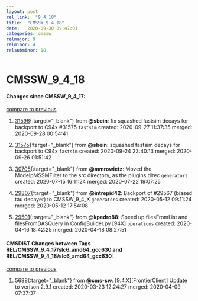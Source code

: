 ```yaml
---
layout: post
rel_link:  "9_4_18"
title:  "CMSSW_9_4_18"
date:   2020-09-30 09:47:01
categories: cmssw
relmajor: 9
relminor: 4
relsubminor: 18
---
```


# CMSSW_9_4_18
#### Changes since CMSSW_9_4_17:
[compare to previous](https://github.com/cms-sw/cmssw/compare/CMSSW_9_4_17...CMSSW_9_4_18)



1. [31596](http://github.com/cms-sw/cmssw/pull/31596){:target="_blank"}  from **@sbein**: fix squashed fastsim decays for backport to C94x #31575 `fastsim`  created: 2020-09-27 11:37:35 merged: 2020-09-28 00:54:41



2. [31575](http://github.com/cms-sw/cmssw/pull/31575){:target="_blank"}  from **@sbein**: squashed fastsim decays for backport to C94x `fastsim`  created: 2020-09-24 23:40:13 merged: 2020-09-26 01:51:42



3. [30705](http://github.com/cms-sw/cmssw/pull/30705){:target="_blank"}  from **@mmrowietz**: Moved the ModelpMSSMFilter to the src directory, as the plugins direc `generators`  created: 2020-07-15 16:11:24 merged: 2020-07-22 19:07:25



4. [29807](http://github.com/cms-sw/cmssw/pull/29807){:target="_blank"}  from **@intrepid42**: Backport of #29567 (biased tau decayer) to CMSSW_9_4_X `generators`  created: 2020-05-12 09:11:24 merged: 2020-05-12 17:54:08



5. [29501](http://github.com/cms-sw/cmssw/pull/29501){:target="_blank"}  from **@kpedro88**: Speed up filesFromList and filesFromDASQuery in ConfigBuilder.py [94X] `operations`  created: 2020-04-16 18:42:25 merged: 2020-04-18 08:27:51



#### CMSDIST Changes between Tags REL/CMSSW_9_4_17/slc6_amd64_gcc630 and REL/CMSSW_9_4_18/slc6_amd64_gcc630:
[compare to previous](https://github.com/cms-sw/cmsdist/compare/REL/CMSSW_9_4_17/slc6_amd64_gcc630...REL/CMSSW_9_4_18/slc6_amd64_gcc630)



1. [5688](http://github.com/cms-sw/cmsdist/pull/5688){:target="_blank"}  from **@cms-sw**: [9.4.X][FrontierClient] Update to verison 2.9.1 created: 2020-03-23 12:24:27 merged: 2020-04-09 07:37:37
